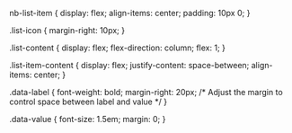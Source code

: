 nb-list-item {
  display: flex;
  align-items: center;
  padding: 10px 0;
}

.list-icon {
  margin-right: 10px;
}

.list-content {
  display: flex;
  flex-direction: column;
  flex: 1;
}

.list-item-content {
  display: flex;
  justify-content: space-between;
  align-items: center;
}

.data-label {
  font-weight: bold;
  margin-right: 20px; /* Adjust the margin to control space between label and value */
}

.data-value {
  font-size: 1.5em;
  margin: 0;
}
